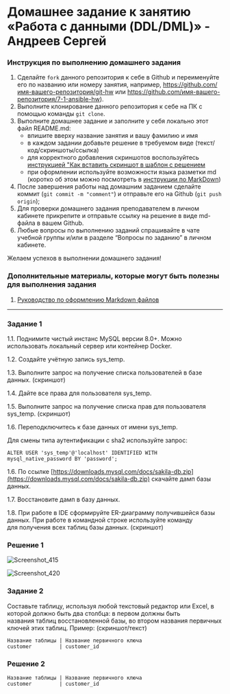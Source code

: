 # Домашнее задание к занятию «Работа с данными (DDL/DML)» - Андреев Сергей


### Инструкция по выполнению домашнего задания

   1. Сделайте `fork` данного репозитория к себе в Github и переименуйте его по названию или номеру занятия, например, https://github.com/имя-вашего-репозитория/git-hw или  https://github.com/имя-вашего-репозитория/7-1-ansible-hw).
   2. Выполните клонирование данного репозитория к себе на ПК с помощью команды `git clone`.
   3. Выполните домашнее задание и заполните у себя локально этот файл README.md:
      - впишите вверху название занятия и вашу фамилию и имя
      - в каждом задании добавьте решение в требуемом виде (текст/код/скриншоты/ссылка)
      - для корректного добавления скриншотов воспользуйтесь [инструкцией "Как вставить скриншот в шаблон с решением](https://github.com/netology-code/sys-pattern-homework/blob/main/screen-instruction.md)
      - при оформлении используйте возможности языка разметки md (коротко об этом можно посмотреть в [инструкции  по MarkDown](https://github.com/netology-code/sys-pattern-homework/blob/main/md-instruction.md))
   4. После завершения работы над домашним заданием сделайте коммит (`git commit -m "comment"`) и отправьте его на Github (`git push origin`);
   5. Для проверки домашнего задания преподавателем в личном кабинете прикрепите и отправьте ссылку на решение в виде md-файла в вашем Github.
   6. Любые вопросы по выполнению заданий спрашивайте в чате учебной группы и/или в разделе “Вопросы по заданию” в личном кабинете.
   
Желаем успехов в выполнении домашнего задания!
   
### Дополнительные материалы, которые могут быть полезны для выполнения задания

1. [Руководство по оформлению Markdown файлов](https://gist.github.com/Jekins/2bf2d0638163f1294637#Code)

---

### Задание 1

1.1. Поднимите чистый инстанс MySQL версии 8.0+. Можно использовать локальный сервер или контейнер Docker.  

1.2. Создайте учётную запись sys_temp.  

1.3. Выполните запрос на получение списка пользователей в базе данных. (скриншот)  
 
1.4. Дайте все права для пользователя sys_temp.  

1.5. Выполните запрос на получение списка прав для пользователя sys_temp. (скриншот)  

1.6. Переподключитесь к базе данных от имени sys_temp.  

Для смены типа аутентификации с sha2 используйте запрос:  
```  
ALTER USER 'sys_temp'@'localhost' IDENTIFIED WITH mysql_native_password BY 'password';  
```
1.6. По ссылке [https://downloads.mysql.com/docs/sakila-db.zip](https://downloads.mysql.com/docs/sakila-db.zip) скачайте дамп базы данных.  

1.7. Восстановите дамп в базу данных.  

1.8. При работе в IDE сформируйте ER-диаграмму получившейся базы данных. При работе в командной строке используйте команду  
для получения всех таблиц базы данных. (скриншот)  

### Решение 1

![Screenshot_415](https://github.com/SergeiViktorovich/gitlab-hw/assets/143599204/e034ac1a-dd1b-4561-9633-4df644ae0d54)  

![Screenshot_420](https://github.com/SergeiViktorovich/gitlab-hw/assets/143599204/d00a1507-2d36-45eb-a078-6f2fe5332346)  

### Задание 2

Составьте таблицу, используя любой текстовый редактор или Excel, в которой должно быть два столбца: в первом должны быть  
названия таблиц восстановленной базы, во втором названия первичных ключей этих таблиц. Пример: (скриншот/текст)  
```
Название таблицы | Название первичного ключа
customer         | customer_id
```
### Решение 2
```
Название таблицы | Название первичного ключа
customer         | customer_id

```
